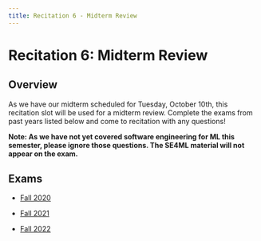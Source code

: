 ```yaml
---
title: Recitation 6 - Midterm Review
---
```


# Recitation 6: Midterm Review

## Overview

As we have our midterm scheduled for Tuesday, October 10th, this recitation slot will be used for a midterm review. Complete the exams from past years listed below and come to recitation with any questions!

**Note: As we have not yet covered software engineering for ML this semester, please ignore those questions. The SE4ML material will not appear on the exam.**

## Exams

- [Fall 2020](/assets/pdfs/practice-midterms/f2020midterm.pdf)

- [Fall 2021](/assets/pdfs/practice-midterms/f2021midterm.pdf)

- [Fall 2022](/assets/pdfs/practice-midterms/f2022midterm.pdf)
